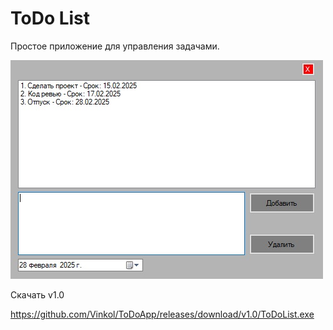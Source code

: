 # ToDo List

Простое приложение для управления задачами.

![Скриншот приложения](screenToDo.jpg)

Скачать v1.0

https://github.com/Vinkol/ToDoApp/releases/download/v1.0/ToDoList.exe
